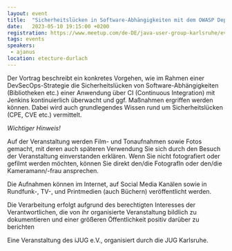 ```yaml
---
layout: event
title:  "Sicherheitslücken in Software-Abhängigkeiten mit dem OWASP Dependency Check"
date:   2023-05-10 19:15:00 +0200
registration: https://www.meetup.com/de-DE/java-user-group-karlsruhe/events/292829165/
tags: events
speakers:
 - ajanus
location: etecture-durlach
---
```


Der Vortrag beschreibt ein konkretes Vorgehen, wie im Rahmen einer DevSecOps-Strategie die Sicherheitslücken von Software-Abhängigkeiten (Bibliotheken etc.) einer Anwendung über CI (Continuous Integration) mit Jenkins kontinuierlich überwacht und ggf. Maßnahmen ergriffen werden können. Dabei wird auch grundlegendes Wissen rund um Sicherheitslücken (CPE, CVE etc.) vermittelt.

*Wichtiger Hinweis!*

Auf der Veranstaltung werden Film- und Tonaufnahmen sowie Fotos gemacht, mit deren auch späteren Verwendung Sie sich durch den Besuch der Veranstaltung einverstanden erklären. Wenn Sie nicht fotografiert oder gefilmt werden möchten, können Sie direkt den/die FotografIn oder den/die Kameramann/-frau ansprechen.

Die Aufnahmen können im Internet, auf Social Media Kanälen sowie in Rundfunk-, TV-, und Printmedien (auch Büchern) veröffentlicht werden.

Die Verarbeitung erfolgt aufgrund des berechtigten Interesses der Verantwortlichen, die von ihr organisierte Veranstaltung bildlich zu dokumentieren und einer größeren Öffentlichkeit positiv darüber zu berichten

Eine Veranstaltung des iJUG e.V., organisiert durch die JUG Karlsruhe.
